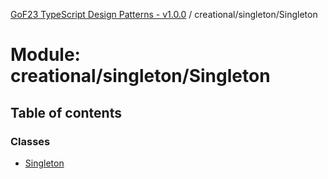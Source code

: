 [GoF23 TypeScript Design Patterns - v1.0.0](../README.md) / creational/singleton/Singleton

# Module: creational/singleton/Singleton

## Table of contents

### Classes

- [Singleton](../classes/creational_singleton_Singleton.Singleton.md)
